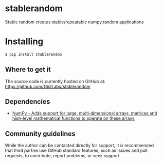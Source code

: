 # stablerandom
Stable random creates stable/repeatable numpy.random applications

Installing
==========
```bash
$ pip install stablerandom
```

## Where to get it
The source code is currently hosted on GitHub at:
https://github.com/GistLabs/stablerandom

## Dependencies
- [NumPy - Adds support for large, multi-dimensional arrays, matrices and high-level mathematical functions to operate 
on these arrays](https://www.numpy.org)

## Community guidelines
While the author can be contacted directly for support, it is recommended that third parties use GitHub standard features, 
such as issues and pull requests, to contribute, report problems, or seek support.
